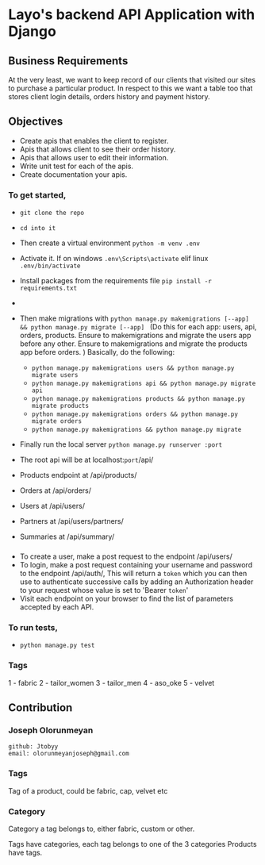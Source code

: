 # Layo's backend API Application with Django

## Business Requirements
At the very least, we want to keep record of our clients that visited our sites to purchase a particular product. In respect to this we want a table too that stores client login details, orders history and payment history.

## Objectives
- Create apis that enables the client to register.
- Apis that allows client to see their order history.
- Apis that allows user to edit their information.
- Write unit test for each of the apis.
- Create documentation your apis.

### To get started,
- `git clone the repo`
- `cd into it`
- Then create a virtual environment `python -m venv .env`
- Activate it. If on windows `.env\Scripts\activate` elif linux `.env/bin/activate`
- Install packages from the requirements file `pip install -r requirements.txt`
- 
- Then make migrations with `python manage.py makemigrations [--app] && python manage.py migrate [--app] ` 
    (Do this for each app: users, api, orders, products. 
    Ensure to makemigrations and migrate the users app before any other.
    Ensure to makemigrations and migrate the products app before orders.
    )
    Basically, do the following:
    - `python manage.py makemigrations users && python manage.py migrate users`
    - `python manage.py makemigrations api && python manage.py migrate api`
    - `python manage.py makemigrations products && python manage.py migrate products`
    - `python manage.py makemigrations orders && python manage.py migrate orders`
    - `python manage.py makemigrations && python manage.py migrate`

- Finally run the local server `python manage.py runserver :port`

- The root api will be at localhost:`port`/api/
- Products endpoint at /api/products/
- Orders at /api/orders/
- Users at /api/users/
- Partners at /api/users/partners/
- Summaries at /api/summary/

###
- To create a user, make a post request to the endpoint /api/users/
- To login, make a post request containing your username and password to the endpoint /api/auth/, This will return a `token` which you can then use to authenticate successive calls by adding an Authorization header to your request whose value is set to 'Bearer `token`'
- Visit each endpoint on your browser to find the list of parameters accepted by each API.


### To run tests,
- `python manage.py test`


### Tags
1 - fabric
2 - tailor_women
3 - tailor_men
4 - aso_oke
5 - velvet

## Contribution
### Joseph Olorunmeyan 
    github: Jtobyy
    email: olorunmeyanjoseph@gmail.com






### Tags
Tag of a product, could be fabric, cap, velvet etc

### Category
Category a tag belongs to, either fabric, custom or other.

Tags have categories, each tag belongs to one of the 3 categories
Products have tags.